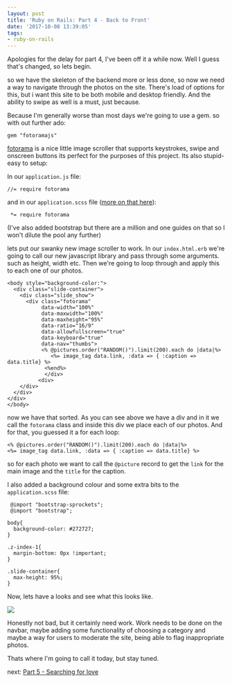 ```yaml
---
layout: post
title: 'Ruby on Rails: Part 4 - Back to Front'
date: '2017-10-08 13:39:05'
tags:
- ruby-on-rails
---
```


Apologies for the delay for part 4, I've been off it a while now. Well I guess that's changed, so lets begin.

so we have the skeleton of the backend more or less done, so now we need a way to navigate through the photos on the site. There's load of options for this, but i want this site to be both mobile and desktop friendly. And the ability to swipe as well is a must, just because.

Because I'm generally worse than most days we're going to use a gem. so with out further ado:

```
gem "fotoramajs"
```

[fotorama](http://fotorama.io/) is a nice little image scroller that supports keystrokes, swipe and onscreen buttons its perfect for the purposes of this project. Its also stupid-easy to setup:

In our `application.js` file:
```
//= require fotorama
```

and in our `application.scss` file ([more on that here](http://sass-lang.com/)):

```
 *= require fotorama
```

(I've also added bootstrap but there are a million and one guides on that so I won't dilute the pool any further)

lets put our swanky new image scroller to work. In our `index.html.erb` we're going to call our new javascript library and pass through some arguments. such as height, width etc. Then we're going to loop through and apply this to each one of our photos.

```
<body style="background-color:">
  <div class="slide-container">
    <div class="slide_show">
      <div class="fotorama"
           data-width="100%"
           data-maxwidth="100%"
           data-maxheight="95%"
           data-ratio="16/9"
           data-allowfullscreen="true"
           data-keyboard="true"
           data-nav="thumbs">
           <% @pictures.order("RANDOM()").limit(200).each do |data|%>
              <%= image_tag data.link, :data => { :caption => data.title} %>
            <%end%>
            </div>
          <div>
    </div>
  </div>
</div>
</body>
```

now we have that sorted. As you can see above we have a div and in it we call the `fotorama` class and inside this div we place each of our photos. And for that, you guessed it a for each loop:

```
<% @pictures.order("RANDOM()").limit(200).each do |data|%>
<%= image_tag data.link, :data => { :caption => data.title} %>
```

so for each photo we want to call the `@picture` record to get the `link` for the main image and the `title` for the caption.

I also added a background colour and some extra bits to the `application.scss` file:

```
 @import "bootstrap-sprockets";
 @import "bootstrap";

body{
  background-color: #272727;
}

.z-index-1{
  margin-bottom: 0px !important;
}

.slide-container{
  max-height: 95%;
}

```
Now, lets have a looks and see what this looks like.
 
![](https://s3-eu-west-1.amazonaws.com/breenblogbucket/2017/10/Screen-Shot-2017-10-08-at-14.12.21.png)

Honestly not bad, but it certainly need work. Work needs to be done on the navbar, maybe adding some functionality of choosing a category and maybe a way for users to moderate the site, being able to flag inappropriate photos.

Thats where I'm going to call it today, but stay tuned.

next: [Part 5 - Searching for love](www.breen.ie) 